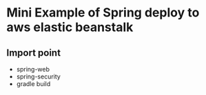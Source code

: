 # Mini Example of Spring deploy to aws elastic beanstalk

## Import point

- spring-web
- spring-security
- gradle build


